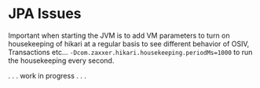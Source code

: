 # JPA Issues

Important when starting the JVM is to add VM parameters to turn on housekeeping of hikari at a
regular basis to see different behavior of OSIV, Transactions etc...
`-Dcom.zaxxer.hikari.housekeeping.periodMs=1000` to run the housekeeping every second.

. . . work in progress . . .